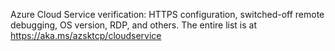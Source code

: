Azure Cloud Service verification: HTTPS configuration, switched-off remote debugging, OS version, RDP, and others. The entire list is at https://aka.ms/azsktcp/cloudservice